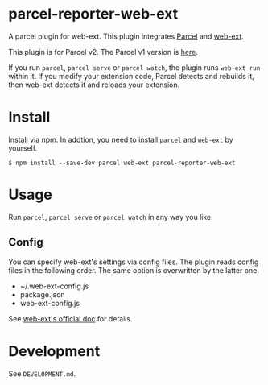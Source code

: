 # parcel-reporter-web-ext
A parcel plugin for web-ext. This plugin integrates [Parcel](https://v2.parceljs.org) and [web-ext](https://github.com/mozilla/web-ext).

This plugin is for Parcel v2. The Parcel v1 version is [here](https://github.com/mmktomato/parcel-plugin-web-ext-tool).

If you run `parcel`, `parcel serve` or `parcel watch`, the plugin runs `web-ext run` within it. If you modify your extension code, Parcel detects and rebuilds it, then web-ext detects it and reloads your extension.

# Install
Install via npm. In addtion, you need to install `parcel` and `web-ext` by yourself.

```
$ npm install --save-dev parcel web-ext parcel-reporter-web-ext
```

# Usage
Run `parcel`, `parcel serve` or `parcel watch` in any way you like.

## Config
You can specify web-ext's settings via config files. The plugin reads config files in the following order. The same option is overwritten by the latter one.

* ~/.web-ext-config.js
* package.json
* web-ext-config.js

See [web-ext's official doc](https://extensionworkshop.com/documentation/develop/getting-started-with-web-ext/#automatic-discovery-of-configuration-files) for details.

# Development
See `DEVELOPMENT.md`.
